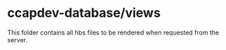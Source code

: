 # ccapdev-database/views

This folder contains all hbs files to be rendered when requested from the server.
